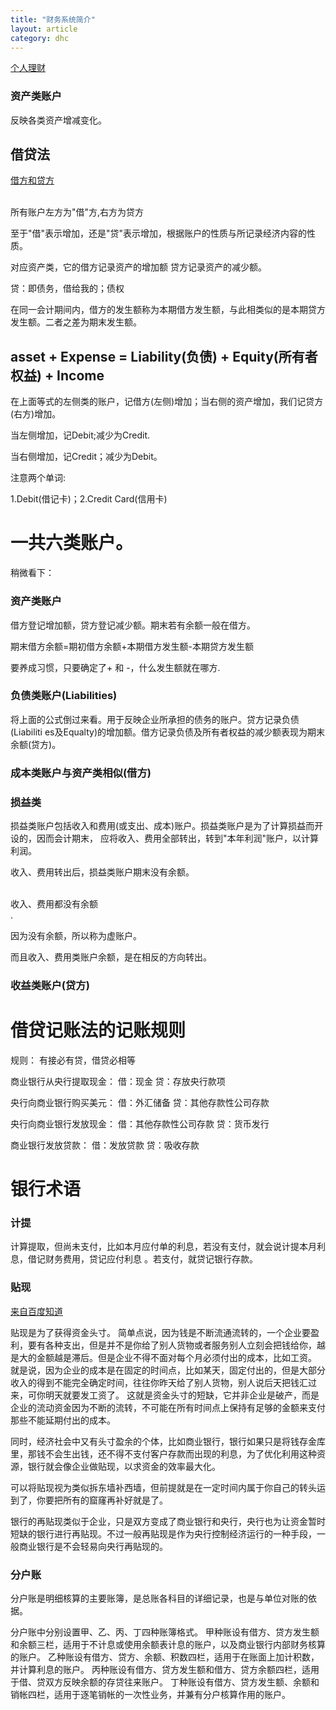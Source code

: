```yaml
---
title: "财务系统简介"
layout: article
category: dhc 
---
```


[个人理财](http://www.zhihu.com/question/24859069)

### 资产类账户
反映各类资产增减变化。



## 借贷法

[借方和贷方](http://iask.sina.com.cn/b/8718282.html)

<br>所有账户左方为"借"方,右方为贷方</br>

至于"借"表示增加，还是"贷"表示增加，根据账户的性质与所记录经济内容的性质。

对应资产类，它的借方记录资产的增加额   贷方记录资产的减少额。

贷：即债务，借给我的；债权

在同一会计期间内，借方的发生额称为本期借方发生额，与此相类似的是本期贷方发生额。二者之差为期末发生额。

## asset + Expense = Liability(负债) + Equity(所有者权益) + Income

在上面等式的左侧类的账户，记借方(左侧)增加；当右侧的资产增加，我们记贷方(右方)增加。

当左侧增加，记Debit;减少为Credit.

当右侧增加，记Credit；减少为Debit。


注意两个单词:

1.Debit(借记卡)；2.Credit Card(信用卡)


# 一共六类账户。

稍微看下：

### 资产类账户

借方登记增加额，贷方登记减少额。期末若有余额一般在借方。

期末借方余额=期初借方余额+本期借方发生额-本期贷方发生额

要养成习惯，只要确定了+ 和 -，什么发生额就在哪方.

### 负债类账户(Liabilities)

将上面的公式倒过来看。用于反映企业所承担的债务的账户。贷方记录负债(Liabiliti
es及Equalty)的增加额。借方记录负债及所有者权益的减少额表现为期末余额(贷方)。

### 成本类账户与资产类相似(借方)

### 损益类

损益类账户包括收入和费用(或支出、成本)账户。损益类账户是为了计算损益而开设的，因而会计期末， 应将收入、费用全部转出，转到"本年利润"账户，以计算利润。

收入、费用转出后，损益类账户期末没有余额。

<br>收入、费用都没有余额</br>.

因为没有余额，所以称为虚账户。

而且收入、费用类账户余额，是在相反的方向转出。

### 收益类账户(贷方)

# 借贷记账法的记账规则

规则： 有接必有贷，借贷必相等


商业银行从央行提取现金：
借：现金
贷：存放央行款项

央行向商业银行购买美元：
借：外汇储备
贷：其他存款性公司存款

央行向商业银行发放现金：
借：其他存款性公司存款
贷：货币发行

商业银行发放贷款：
借：发放贷款
贷：吸收存款 


# 银行术语

### 计提

计算提取，但尚未支付，比如本月应付单的利息，若没有支付，就会说计提本月利息，借记财务费用，贷记应付利息 。若支付，就贷记银行存款。

### 贴现

[来自百度知道](http://zhidao.baidu.com/link?url=Gn2tdKe9pweeTV03p3Mb2lHKpkQyTFO5oM9i6MPiEaH9pHB_ODqTLquXmpf05xE-Mhvvd8XN91pqvDB_uGXMmK)

贴现是为了获得资金头寸。 
简单点说，因为钱是不断流通流转的，一个企业要盈利，要有各种支出，但是并不是你给了别人货物或者服务别人立刻会把钱给你，越是大的金额越是滞后。但是企业不得不面对每个月必须付出的成本，比如工资。 
就是说，因为企业的成本是在固定的时间点，比如某天，固定付出的，但是大部分收入的得到不能完全确定时间，往往你昨天给了别人货物，别人说后天把钱汇过来，可你明天就要发工资了。 
这就是资金头寸的短缺，它并非企业是破产，而是企业的流动资金因为不断的流转，不可能在所有时间点上保持有足够的金额来支付那些不能延期付出的成本。 

同时，经济社会中又有头寸盈余的个体，比如商业银行，银行如果只是将钱存金库里，那钱不会生出钱，还不得不支付客户存款而出现的利息，为了优化利用这种资源，银行就会像企业做贴现，以求资金的效率最大化。 

可以将贴现视为类似拆东墙补西墙，但前提就是在一定时间内属于你自己的转头运到了，你要把所有的窟窿再补好就是了。 

银行的再贴现类似于企业，只是双方变成了商业银行和央行，央行也为让资金暂时短缺的银行进行再贴现。不过一般再贴现是作为央行控制经济运行的一种手段，一般商业银行是不会轻易向央行再贴现的。 

### 分户账

分户账是明细核算的主要账簿，是总账各科目的详细记录，也是与单位对账的依据。 
 
分户账中分别设置甲、乙、丙、丁四种账簿格式。
甲种账设有借方、贷方发生额和余额三栏，适用于不计息或使用余额表计息的账户，以及商业银行内部财务核算的账户。
乙种账设有借方、贷方、余额、积数四栏，适用于在账面上加计积数，并计算利息的账户。
丙种账设有借方、贷方发生额和借方、贷方余额四栏，适用于借、贷双方反映余额的存贷往来账户。
丁种账设有借方、贷方发生额、余额和销帐四栏，适用于逐笔销帐的一次性业务，并兼有分户核算作用的账户。

